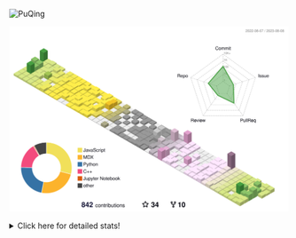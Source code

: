 ![PuQing](https://user-images.githubusercontent.com/27223114/171565019-9a56fae6-b08b-421f-99db-7e830da42371.png)

![](./profile-3d-contrib/profile-season-animate.svg)

<details>
<summary>Click here for detailed stats!</summary>

<!--START_SECTION:waka-->
![Lines of code](https://img.shields.io/badge/From%20Hello%20World%20I%27ve%20Written-753.9%20thousand%20lines%20of%20code-blue)

**🐱 My GitHub Data** 

> 📦 253.5 kB Used in GitHub's Storage 
 > 
> 🏆 529 Contributions in the Year 2023
 > 
> 🚫 Not Opted to Hire
 > 
> 📜 30 Public Repositories 
 > 
> 🔑 27 Private Repositories 
 > 
**I'm an Early 🐤** 

```text
🌞 Morning                330 commits         ███░░░░░░░░░░░░░░░░░░░░░░   12.96 % 
🌆 Daytime                1227 commits        ████████████░░░░░░░░░░░░░   48.19 % 
🌃 Evening                241 commits         ██░░░░░░░░░░░░░░░░░░░░░░░   09.47 % 
🌙 Night                  748 commits         ███████░░░░░░░░░░░░░░░░░░   29.38 % 
```


📊 **This Week I Spent My Time On** 

```text
💬 Programming Languages: 
Markdown                 15 hrs 3 mins       █████████████████░░░░░░░░   66.95 % 
Python                   5 hrs 28 mins       ██████░░░░░░░░░░░░░░░░░░░   24.32 % 
Jupyter Notebook         1 hr 16 mins        █░░░░░░░░░░░░░░░░░░░░░░░░   05.68 % 
JavaScript               20 mins             ░░░░░░░░░░░░░░░░░░░░░░░░░   01.51 % 
MDX                      10 mins             ░░░░░░░░░░░░░░░░░░░░░░░░░   00.81 % 

🔥 Editors: 
Obsidian                 15 hrs 3 mins       █████████████████░░░░░░░░   66.93 % 
VS Code                  7 hrs 26 mins       ████████░░░░░░░░░░░░░░░░░   33.07 % 

💻 Operating System: 
Windows                  16 hrs 21 mins      ██████████████████░░░░░░░   72.74 % 
WSL                      6 hrs 6 mins        ███████░░░░░░░░░░░░░░░░░░   27.16 % 
Linux                    1 min               ░░░░░░░░░░░░░░░░░░░░░░░░░   00.11 % 
```


<!--END_SECTION:waka-->
</details>
